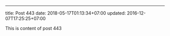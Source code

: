 ---
title: Post 443
date: 2018-05-17T01:13:34+07:00
updated: 2016-12-07T17:25:25+07:00

This is content of post 443